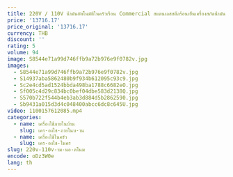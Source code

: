 ```yaml
---
title: 220V / 110V น้ํามันอัตโนมัติในครัวเรือน Commercial สแตนเลสสตีลร้อนเย็นเครื่องสกัดน้ํามัน
price: '13716.17'
price_original: '13716.17'
currency: THB
discount: ''
rating: 5
volume: 94
image: S8544e71a99d746ffb9a72b976e9f0782v.jpg
images:
  - S8544e71a99d746ffb9a72b976e9f0782v.jpg
  - S14937aba5862480b9f934b612095c93c9.jpg
  - Sc2e4cd5ad1524bbda498ba1788c6682eO.jpg
  - Sf005c4d29c834bc0bef04dbe583d2138Q.jpg
  - S570b722f544b4eb3ab3d884d5b2862590.jpg
  - Sb9431a015d3d4c048400abcc6dc8c645U.jpg
video: 1100157612085.mp4
categories:
  - name: เครื่องใช้ภายในบ้าน
    slug: เคร-องใช-ภายในบ-าน
  - name: เครื่องใช้ในครัว
    slug: เคร-องใช-ในคร
slug: 220v-110v-าม-นอ-ตโนม
encode: oDz3W0e
lang: th
---
```

  